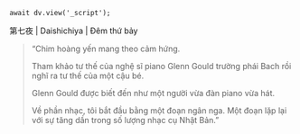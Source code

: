 ```dataviewjs
await dv.view('_script');
```
第七夜 | Daishichiya | Đêm thứ bảy

> “Chim hoàng yến mang theo cảm hứng.
> 
> Tham khảo tư thế của nghệ sĩ piano Glenn Gould trường phái Bach rồi nghĩ ra tư thế của một cậu bé.
> 
> Glenn Gould được biết đến như một người vừa đàn piano vừa hát.
> 
> Về phần nhạc, tôi bắt đầu bằng một đoạn ngân nga. Một đoạn lặp lại với sự tăng dần trong số lượng nhạc cụ Nhật Bản.”